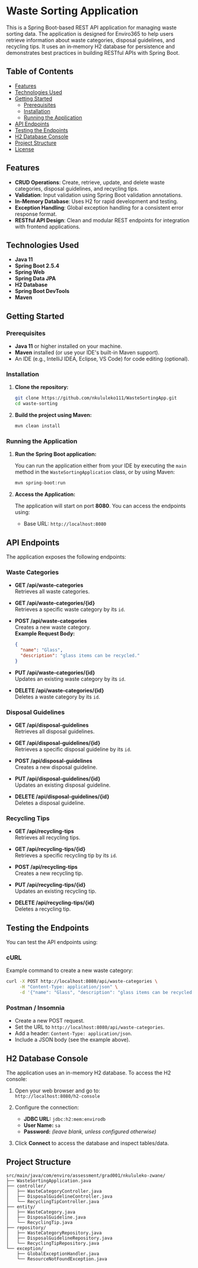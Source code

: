 # Waste Sorting Application

This is a Spring Boot-based REST API application for managing waste sorting data. The application is designed for Enviro365 to help users retrieve information about waste categories, disposal guidelines, and recycling tips. It uses an in‑memory H2 database for persistence and demonstrates best practices in building RESTful APIs with Spring Boot.

## Table of Contents

- [Features](#features)
- [Technologies Used](#technologies-used)
- [Getting Started](#getting-started)
  - [Prerequisites](#prerequisites)
  - [Installation](#installation)
  - [Running the Application](#running-the-application)
- [API Endpoints](#api-endpoints)
- [Testing the Endpoints](#testing-the-endpoints)
- [H2 Database Console](#h2-database-console)
- [Project Structure](#project-structure)
- [License](#license)

## Features

- **CRUD Operations**: Create, retrieve, update, and delete waste categories, disposal guidelines, and recycling tips.
- **Validation**: Input validation using Spring Boot validation annotations.
- **In-Memory Database**: Uses H2 for rapid development and testing.
- **Exception Handling**: Global exception handling for a consistent error response format.
- **RESTful API Design**: Clean and modular REST endpoints for integration with frontend applications.

## Technologies Used

- **Java 11**
- **Spring Boot 2.5.4**
- **Spring Web**
- **Spring Data JPA**
- **H2 Database**
- **Spring Boot DevTools**
- **Maven**

## Getting Started

### Prerequisites

- **Java 11** or higher installed on your machine.
- **Maven** installed (or use your IDE's built-in Maven support).
- An IDE (e.g., IntelliJ IDEA, Eclipse, VS Code) for code editing (optional).

### Installation

1. **Clone the repository:**

   ```bash
   git clone https://github.com/nkululeko111/WasteSortingApp.git
   cd waste-sorting
   ```

2. **Build the project using Maven:**

   ```bash
   mvn clean install
   ```

### Running the Application

1. **Run the Spring Boot application:**

   You can run the application either from your IDE by executing the `main` method in the `WasteSortingApplication` class, or by using Maven:

   ```bash
   mvn spring-boot:run
   ```

2. **Access the Application:**

   The application will start on port **8080**. You can access the endpoints using:
   
   - Base URL: `http://localhost:8080`

## API Endpoints

The application exposes the following endpoints:

### Waste Categories

- **GET /api/waste-categories**  
  Retrieves all waste categories.

- **GET /api/waste-categories/{id}**  
  Retrieves a specific waste category by its `id`.

- **POST /api/waste-categories**  
  Creates a new waste category.  
  **Example Request Body:**
  ```json
  {
    "name": "Glass",
    "description": "glass items can be recycled."
  }
  ```

- **PUT /api/waste-categories/{id}**  
  Updates an existing waste category by its `id`.

- **DELETE /api/waste-categories/{id}**  
  Deletes a waste category by its `id`.

### Disposal Guidelines

- **GET /api/disposal-guidelines**  
  Retrieves all disposal guidelines.

- **GET /api/disposal-guidelines/{id}**  
  Retrieves a specific disposal guideline by its `id`.

- **POST /api/disposal-guidelines**  
  Creates a new disposal guideline.

- **PUT /api/disposal-guidelines/{id}**  
  Updates an existing disposal guideline.

- **DELETE /api/disposal-guidelines/{id}**  
  Deletes a disposal guideline.

### Recycling Tips

- **GET /api/recycling-tips**  
  Retrieves all recycling tips.

- **GET /api/recycling-tips/{id}**  
  Retrieves a specific recycling tip by its `id`.

- **POST /api/recycling-tips**  
  Creates a new recycling tip.

- **PUT /api/recycling-tips/{id}**  
  Updates an existing recycling tip.

- **DELETE /api/recycling-tips/{id}**  
  Deletes a recycling tip.

## Testing the Endpoints

You can test the API endpoints using:

### cURL

Example command to create a new waste category:

```bash
curl -X POST http://localhost:8080/api/waste-categories \
     -H "Content-Type: application/json" \
     -d '{"name": "Glass", "description": "glass items can be recycled."}'
```

### Postman / Insomnia

- Create a new POST request.
- Set the URL to `http://localhost:8080/api/waste-categories`.
- Add a header: `Content-Type: application/json`.
- Include a JSON body (see the example above).

## H2 Database Console

The application uses an in-memory H2 database. To access the H2 console:

1. Open your web browser and go to:  
   `http://localhost:8080/h2-console`

2. Configure the connection:
   - **JDBC URL:** `jdbc:h2:mem:envirodb`
   - **User Name:** `sa`
   - **Password:** *(leave blank, unless configured otherwise)*

3. Click **Connect** to access the database and inspect tables/data.

## Project Structure

```
src/main/java/com/enviro/assessment/grad001/nkululeko-zwane/
├── WasteSortingApplication.java         
├── controller/
│   ├── WasteCategoryController.java       
│   ├── DisposalGuidelineController.java   
│   └── RecyclingTipController.java         
├── entity/
│   ├── WasteCategory.java                 
│   ├── DisposalGuideline.java             
│   └── RecyclingTip.java                  
├── repository/
│   ├── WasteCategoryRepository.java       
│   ├── DisposalGuidelineRepository.java   
│   └── RecyclingTipRepository.java         
└── exception/
    ├── GlobalExceptionHandler.java        
    └── ResourceNotFoundException.java     
```

